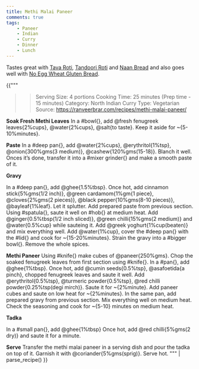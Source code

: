 ```yaml
---
title: Methi Malai Paneer
comments: true
tags:
    - Paneer
    - Indian
    - Curry
    - Dinner
    - Lunch
---
```


Tastes great with [Tava Roti](../Breads/recipe_1_tava_roti.md), [Tandoori Roti](../Breads/recipe_3_tandoori_roti.md) and [Naan Bread](../Breads/recipe_4_naan_bread.md) and also goes well with [No Egg Wheat Gluten Bread](../Breads/recipe_2_wheat_gluten_bread.md).

{{"""
>> Serving Size: 4 portions
>> Cooking Time: 25 minutes (Prep time - 15 minutes)
>> Category: North Indian Curry
>> Type: Vegetarian
>> Source: https://ranveerbrar.com/recipes/methi-malai-paneer/

**Soak Fresh Methi Leaves**
In a #bowl{}, add @fresh fenugreek leaves{2%cups}, @water{2%cups}, @salt{to taste}.
Keep it aside for ~{5-10%minutes}.

**Paste**
In a #deep pan{}, add @water{2%cups}, @erythritol{1%tsp}, @onion{300%gms(3 medium)}, @cashew{120%gms(15-18)}.
Blanch it well.
Onces it’s done, transfer it into a #mixer grinder{} and make a smooth paste of it.

**Gravy**

In a #deep pan{}, add @ghee{1.5%tbsp}. 
Once hot, add cinnamon stick{5%gms(1/2 inch)}, @green cardamom{1%gm{1 piece}, @cloves{2%gms(2 pieces)}, @black pepper{10%gms(8-10 pieces)}, @bayleaf{1%leaf}.
Let it splutter.
Add prepared paste from previous section.
Using #spatula{}, saute it well on #hob{} at medium heat.
Add @ginger{0.5%tbsp(1/2 inch sliced)}, @green chilli{15%gms(2 medium)} and @water{0.5%cup} while sauteing it.
Add @greek yoghurt{1%cup(beaten)} and mix everything well.
Add @water{1%cup}, cover the #deep pan{} with the #lid{} and cook for ~{15-20%minutes}.
Strain the gravy into a #bigger bowl{}. 
Remove the whole spices.

**Methi Paneer**
Using #knife{} make cubes of @paneer{250%gms}.
Chop the soaked fenugreek leaves from first section using #knife{}.
In a #pan{}, add @ghee{1%tbsp}.
Once hot, add @cumin seeds{0.5%tsp}, @asafoetida{a pinch}, chopped fenugreek leaves and saute it well.
Add @erythritol{0.5%tsp}, @turmeric powder{0.5%tsp}, @red chilli powder{0.25%tsp(degi mirch)}.
Saute it for ~{2%minute}.
Add paneer cubes and saute on low heat for ~{2%minutes}.
In the same pan, add prepared gravy from previous section.
Mix everything well on medium heat.
Check the seasoning and cook for ~{5-10} minutes on medium heat.

**Tadka**

In a #small pan{}, add @ghee{1%tbsp}
Once hot, add @red chilli{5%gms(2 dry)} and saute it for a minute.

**Serve**
Transfer the methi malai paneer in a serving dish and pour the tadka on top of it.
Garnish it with @coriander{5%gms(sprig)}.
Serve hot.
""" | parse_recipe() }}